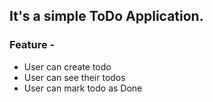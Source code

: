 ## It's a simple ToDo Application.

### Feature -

- User can create todo
- User can see their todos
- User can mark todo as Done
